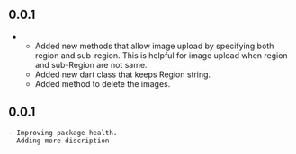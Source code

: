 ## 0.0.1

 -  - Added new methods that allow image upload by specifying both region and sub-region. This is helpful for image upload when region and sub-Region are not same.
    - Added new dart class that keeps Region string.
    - Added method to delete the images.
## 0.0.1 
    - Improving package health.
    - Adding more discription

 

